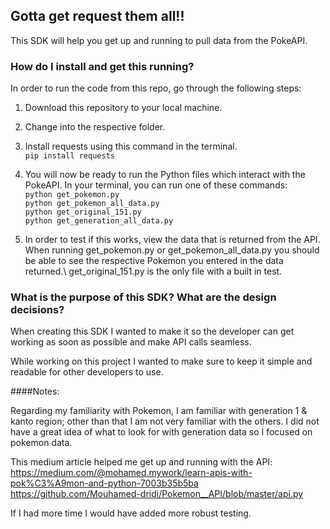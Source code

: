 ## Gotta get request them all!!

This SDK will help you get up and running to pull data from the PokeAPI. 

### How do I install and get this running? 

In order to run the code from this repo, go through the following steps:

1. Download this repository to your local machine.

2. Change into the respective folder.

3. Install requests using this command in the terminal.\
`pip install requests`

4. You will now be ready to run the Python files which interact with the PokeAPI. In your terminal, you can run one of these commands:\
`python get_pokemon.py`\
`python get_pokemon_all_data.py`\
`python get_original_151.py`\
`python get_generation_all_data.py`

5. In order to test if this works, view the data that is returned from the API. When running get_pokemon.py or get_pokemon_all_data.py you should be able to see the respective Pokemon you entered in the data returned.\ 
get_original_151.py is the only file with a built in test. 

### What is the purpose of this SDK? What are the design decisions?

When creating this SDK I wanted to make it so the developer can get working as soon as possible and make API calls seamless. 

While working on this project I wanted to make sure to keep it simple and readable for other developers to use. 

####Notes:

Regarding my familiarity with Pokemon, I am familiar with generation 1 & kanto region; other than that I am not very familiar with the others. I did not have a great idea of what to look for with generation data so I focused on pokemon data. 

This medium article helped me get up and running with the API:
https://medium.com/@mohamed.mywork/learn-apis-with-pok%C3%A9mon-and-python-7003b35b5ba
https://github.com/Mouhamed-dridi/Pokemon__API/blob/master/api.py

If I had more time I would have added more robust testing.